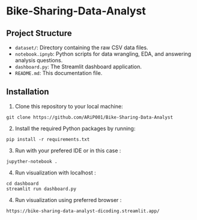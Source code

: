 # Bike-Sharing-Data-Analyst

## Project Structure
- `dataset/`: Directory containing the raw CSV data files.
- `notebook.ipnyb`: Python scripts for data wrangling, EDA, and answering analysis questions.
- `dashboard.py`: The Streamlit dashboard application.
- `README.md`: This documentation file.

## Installation
1. Clone this repository to your local machine:
```
git clone https://github.com/ARiP001/Bike-Sharing-Data-Analyst
```
2. Install the required Python packages by running:
```
pip install -r requirements.txt
```
3. Run with your prefered IDE or in this case :
```
jupyther-notebook .
```
4. Run visualization with localhost :
```
cd dashboard
streamlit run dashboard.py
```
4. Run visualization using preferred browser :
```
https://bike-sharing-data-analyst-dicoding.streamlit.app/
```

